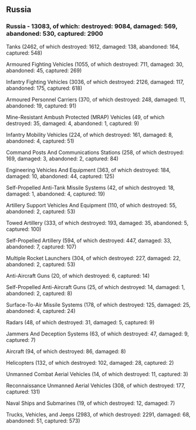
 
 ## Russia
 
 ### Russia - 13083, of which: destroyed: 9084, damaged: 569, abandoned: 530, captured: 2900

 

 

 Tanks (2462, of which destroyed: 1612, damaged: 138, abandoned: 164, captured: 548)

 Armoured Fighting Vehicles (1055, of which destroyed: 711, damaged: 30, abandoned: 45, captured: 269)

 Infantry Fighting Vehicles (3036, of which destroyed: 2126, damaged: 117, abandoned: 175, captured: 618)

 Armoured Personnel Carriers (370, of which destroyed: 248, damaged: 11, abandoned: 19, captured: 91)

 Mine-Resistant Ambush Protected (MRAP) Vehicles (49, of which destroyed: 35, damaged: 4, abandoned: 1, captured: 9)

 Infantry Mobility Vehicles (224, of which destroyed: 161, damaged: 8, abandoned: 4, captured: 51)

 Command Posts And Communications Stations (258, of which destroyed: 169, damaged: 3, abandoned: 2, captured: 84)

 Engineering Vehicles And Equipment (363, of which destroyed: 184, damaged: 10, abandoned: 44, captured: 125)

 Self-Propelled Anti-Tank Missile Systems (42, of which destroyed: 18, damaged: 1, abandoned: 4, captured: 19)

 Artillery Support Vehicles And Equipment (110, of which destroyed: 55, abandoned: 2, captured: 53)

 Towed Artillery (333, of which destroyed: 193, damaged: 35, abandoned: 5, captured: 100)

 Self-Propelled Artillery (594, of which destroyed: 447, damaged: 33, abandoned: 7, captured: 107)

 Multiple Rocket Launchers (304, of which destroyed: 227, damaged: 22, abandoned: 2, captured: 53)

 Anti-Aircraft Guns (20, of which destroyed: 6, captured: 14)

 Self-Propelled Anti-Aircraft Guns (25, of which destroyed: 14, damaged: 1, abandoned: 2, captured: 8)

 Surface-To-Air Missile Systems (178, of which destroyed: 125, damaged: 25, abandoned: 4, captured: 24)

 Radars (48, of which destroyed: 31, damaged: 5, captured: 9)

 Jammers And Deception Systems (63, of which destroyed: 47, damaged: 9, captured: 7)

 Aircraft (94, of which destroyed: 86, damaged: 8)

 Helicopters (132, of which destroyed: 102, damaged: 28, captured: 2)

 Unmanned Combat Aerial Vehicles (14, of which destroyed: 11, captured: 3)

 Reconnaissance Unmanned Aerial Vehicles (308, of which destroyed: 177, captured: 131)

 Naval Ships and Submarines (19, of which destroyed: 12, damaged: 7)

 Trucks, Vehicles, and Jeeps (2983, of which destroyed: 2291, damaged: 68, abandoned: 51, captured: 573)

